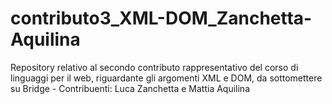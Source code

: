 # contributo3_XML-DOM_Zanchetta-Aquilina
Repository relativo al secondo contributo rappresentativo del corso di linguaggi per il web, riguardante gli argomenti XML e DOM, da sottomettere su Bridge - Contribuenti: Luca Zanchetta e Mattia Aquilina
